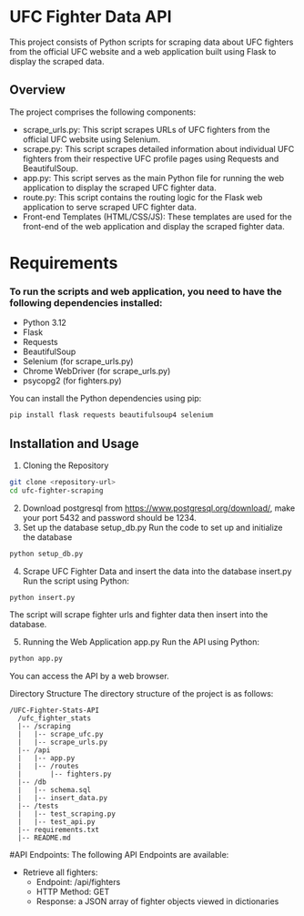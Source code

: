 # UFC Fighter Data API
This project consists of Python scripts for scraping data about UFC fighters from the official UFC website and a web application built using Flask to display the scraped data.

## Overview
The project comprises the following components:

* scrape_urls.py: This script scrapes URLs of UFC fighters from the official UFC website using Selenium.
* scrape.py: This script scrapes detailed information about individual UFC fighters from their respective UFC profile pages using Requests and BeautifulSoup.
* app.py: This script serves as the main Python file for running the web application to display the scraped UFC fighter data.
* route.py: This script contains the routing logic for the Flask web application to serve scraped UFC fighter data.
* Front-end Templates (HTML/CSS/JS): These templates are used for the front-end of the web application and display the scraped fighter data.

# Requirements

### To run the scripts and web application, you need to have the following dependencies installed:

* Python 3.12
* Flask
* Requests
* BeautifulSoup
* Selenium (for scrape_urls.py)
* Chrome WebDriver (for scrape_urls.py)
* psycopg2 (for fighters.py)
  
You can install the Python dependencies using pip:
```bash
pip install flask requests beautifulsoup4 selenium
```

## Installation and Usage
1. Cloning the Repository
```bash
git clone <repository-url>
cd ufc-fighter-scraping
```
2. Download postgresql from https://www.postgresql.org/download/, make your port 5432 and password should be 1234.
3. Set up the database
setup_db.py
Run the code to set up and initialize the database

```bash
python setup_db.py
```

4. Scrape UFC Fighter Data and insert the data into the database
insert.py
Run the script using Python:
```bash
python insert.py
```
The script will scrape fighter urls and fighter data then insert into the database.

5. Running the Web Application
app.py
Run the API using Python:
```bash
python app.py
```
You can access the API by a web browser.

Directory Structure
The directory structure of the project is as follows:

```arduino
/UFC-Fighter-Stats-API
  /ufc_fighter_stats
  |-- /scraping
  |   |-- scrape_ufc.py
  |   |-- scrape_urls.py
  |-- /api
  |   |-- app.py
  |   |-- /routes
  |       |-- fighters.py
  |-- /db
  |   |-- schema.sql
  |   |-- insert_data.py
  |-- /tests
  |   |-- test_scraping.py
  |   |-- test_api.py
  |-- requirements.txt
  |-- README.md

```


#API Endpoints:
The following API Endpoints are available:

* Retrieve all fighters:
  - Endpoint: /api/fighters
  - HTTP Method: GET
  - Response: a JSON array of fighter objects viewed in dictionaries


